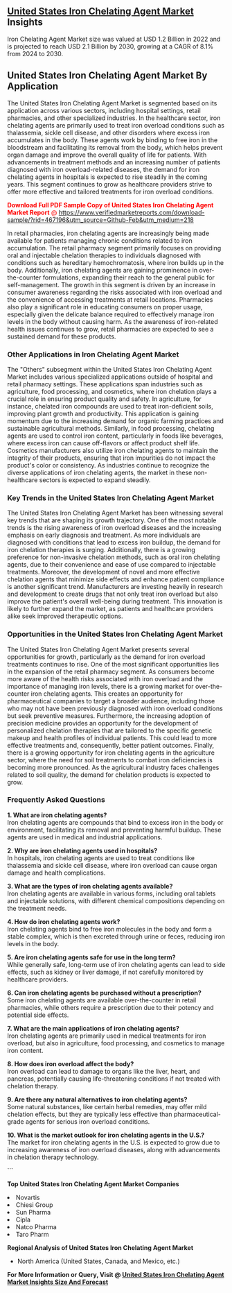 <h2><a href="https://www.verifiedmarketreports.com/download-sample/?rid=467196&amp;utm_source=Github-Feb&amp;utm_medium=218" target="_blank">United States Iron Chelating Agent Market</a> Insights</h2><p>Iron Chelating Agent Market size was valued at USD 1.2 Billion in 2022 and is projected to reach USD 2.1 Billion by 2030, growing at a CAGR of 8.1% from 2024 to 2030.</p><p> <h2>United States Iron Chelating Agent Market By Application</h2> <p>The United States Iron Chelating Agent Market is segmented based on its application across various sectors, including hospital settings, retail pharmacies, and other specialized industries. In the healthcare sector, iron chelating agents are primarily used to treat iron overload conditions such as thalassemia, sickle cell disease, and other disorders where excess iron accumulates in the body. These agents work by binding to free iron in the bloodstream and facilitating its removal from the body, which helps prevent organ damage and improve the overall quality of life for patients. With advancements in treatment methods and an increasing number of patients diagnosed with iron overload-related diseases, the demand for iron chelating agents in hospitals is expected to rise steadily in the coming years. This segment continues to grow as healthcare providers strive to offer more effective and tailored treatments for iron overload conditions. <p><span class=""><span style="color: #ff0000;"><strong>Download Full PDF Sample Copy of United States Iron Chelating Agent Market Report</strong> @ </span><a href="https://www.verifiedmarketreports.com/download-sample/?rid=467196&amp;utm_source=Github-Feb&amp;utm_medium=218" target="_blank">https://www.verifiedmarketreports.com/download-sample/?rid=467196&amp;utm_source=Github-Feb&amp;utm_medium=218</a></span></p> In retail pharmacies, iron chelating agents are increasingly being made available for patients managing chronic conditions related to iron accumulation. The retail pharmacy segment primarily focuses on providing oral and injectable chelation therapies to individuals diagnosed with conditions such as hereditary hemochromatosis, where iron builds up in the body. Additionally, iron chelating agents are gaining prominence in over-the-counter formulations, expanding their reach to the general public for self-management. The growth in this segment is driven by an increase in consumer awareness regarding the risks associated with iron overload and the convenience of accessing treatments at retail locations. Pharmacies also play a significant role in educating consumers on proper usage, especially given the delicate balance required to effectively manage iron levels in the body without causing harm. As the awareness of iron-related health issues continues to grow, retail pharmacies are expected to see a sustained demand for these products. <h3>Other Applications in Iron Chelating Agent Market</h3> <p>The "Others" subsegment within the United States Iron Chelating Agent Market includes various specialized applications outside of hospital and retail pharmacy settings. These applications span industries such as agriculture, food processing, and cosmetics, where iron chelation plays a crucial role in ensuring product quality and safety. In agriculture, for instance, chelated iron compounds are used to treat iron-deficient soils, improving plant growth and productivity. This application is gaining momentum due to the increasing demand for organic farming practices and sustainable agricultural methods. Similarly, in food processing, chelating agents are used to control iron content, particularly in foods like beverages, where excess iron can cause off-flavors or affect product shelf life. Cosmetics manufacturers also utilize iron chelating agents to maintain the integrity of their products, ensuring that iron impurities do not impact the product's color or consistency. As industries continue to recognize the diverse applications of iron chelating agents, the market in these non-healthcare sectors is expected to expand steadily. <h3>Key Trends in the United States Iron Chelating Agent Market</h3> <p>The United States Iron Chelating Agent Market has been witnessing several key trends that are shaping its growth trajectory. One of the most notable trends is the rising awareness of iron overload diseases and the increasing emphasis on early diagnosis and treatment. As more individuals are diagnosed with conditions that lead to excess iron buildup, the demand for iron chelation therapies is surging. Additionally, there is a growing preference for non-invasive chelation methods, such as oral iron chelating agents, due to their convenience and ease of use compared to injectable treatments. Moreover, the development of novel and more effective chelation agents that minimize side effects and enhance patient compliance is another significant trend. Manufacturers are investing heavily in research and development to create drugs that not only treat iron overload but also improve the patient's overall well-being during treatment. This innovation is likely to further expand the market, as patients and healthcare providers alike seek improved therapeutic options. <h3>Opportunities in the United States Iron Chelating Agent Market</h3> <p>The United States Iron Chelating Agent Market presents several opportunities for growth, particularly as the demand for iron overload treatments continues to rise. One of the most significant opportunities lies in the expansion of the retail pharmacy segment. As consumers become more aware of the health risks associated with iron overload and the importance of managing iron levels, there is a growing market for over-the-counter iron chelating agents. This creates an opportunity for pharmaceutical companies to target a broader audience, including those who may not have been previously diagnosed with iron overload conditions but seek preventive measures. Furthermore, the increasing adoption of precision medicine provides an opportunity for the development of personalized chelation therapies that are tailored to the specific genetic makeup and health profiles of individual patients. This could lead to more effective treatments and, consequently, better patient outcomes. Finally, there is a growing opportunity for iron chelating agents in the agriculture sector, where the need for soil treatments to combat iron deficiencies is becoming more pronounced. As the agricultural industry faces challenges related to soil quality, the demand for chelation products is expected to grow. <h3>Frequently Asked Questions</h3> <p><b>1. What are iron chelating agents?</b><br>Iron chelating agents are compounds that bind to excess iron in the body or environment, facilitating its removal and preventing harmful buildup. These agents are used in medical and industrial applications.</p> <p><b>2. Why are iron chelating agents used in hospitals?</b><br>In hospitals, iron chelating agents are used to treat conditions like thalassemia and sickle cell disease, where iron overload can cause organ damage and health complications.</p> <p><b>3. What are the types of iron chelating agents available?</b><br>Iron chelating agents are available in various forms, including oral tablets and injectable solutions, with different chemical compositions depending on the treatment needs.</p> <p><b>4. How do iron chelating agents work?</b><br>Iron chelating agents bind to free iron molecules in the body and form a stable complex, which is then excreted through urine or feces, reducing iron levels in the body.</p> <p><b>5. Are iron chelating agents safe for use in the long term?</b><br>While generally safe, long-term use of iron chelating agents can lead to side effects, such as kidney or liver damage, if not carefully monitored by healthcare providers.</p> <p><b>6. Can iron chelating agents be purchased without a prescription?</b><br>Some iron chelating agents are available over-the-counter in retail pharmacies, while others require a prescription due to their potency and potential side effects.</p> <p><b>7. What are the main applications of iron chelating agents?</b><br>Iron chelating agents are primarily used in medical treatments for iron overload, but also in agriculture, food processing, and cosmetics to manage iron content.</p> <p><b>8. How does iron overload affect the body?</b><br>Iron overload can lead to damage to organs like the liver, heart, and pancreas, potentially causing life-threatening conditions if not treated with chelation therapy.</p> <p><b>9. Are there any natural alternatives to iron chelating agents?</b><br>Some natural substances, like certain herbal remedies, may offer mild chelation effects, but they are typically less effective than pharmaceutical-grade agents for serious iron overload conditions.</p> <p><b>10. What is the market outlook for iron chelating agents in the U.S.?</b><br>The market for iron chelating agents in the U.S. is expected to grow due to increasing awareness of iron overload diseases, along with advancements in chelation therapy technology.</p> ```</p><p><strong>Top United States Iron Chelating Agent Market Companies</strong></p><div data-test-id=""><p><li>Novartis</li><li> Chiesi Group</li><li> Sun Pharma</li><li> Cipla</li><li> Natco Pharma</li><li> Taro Pharm</li></p><div><strong>Regional Analysis of&nbsp;United States Iron Chelating Agent Market</strong></div><ul><li dir="ltr"><p dir="ltr">North America&nbsp;(United States, Canada, and Mexico, etc.)</p></li></ul><p><strong>For More Information or Query, Visit @&nbsp;</strong><strong><a href="https://www.verifiedmarketreports.com/product/iron-chelating-agent-market/?utm_source=Github-Feb&amp;utm_medium=218" target="_blank">United States Iron Chelating Agent Market Insights Size And Forecast</a></strong></p></div>
